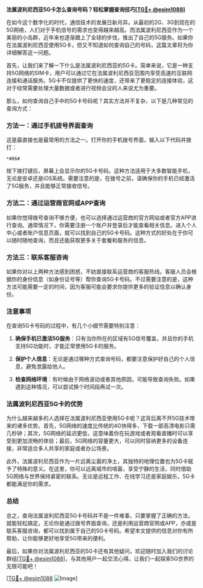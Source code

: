 **法属波利尼西亚5G卡怎么查询号码？轻松掌握查询技巧[[TG💪+ @esim1088](https://t.me/s/esim1088)]**

在如今这个数字化的时代，通信技术的发展日新月异。从最初的2G、3G到现在的5G网络，人们对于手机信号的需求也变得越来越高。而法属波利尼西亚作为一个美丽的小岛群，近年来也逐渐跟上了全球的步伐，推出了自己的5G服务。如果你在法属波利尼西亚使用5G卡，但又不知道如何查询自己的号码，这篇文章将为你详细解答这一问题。

首先，让我们来了解一下什么是法属波利尼西亚的5G卡。简单来说，它是一种支持5G网络的SIM卡，用户可以通过它在法属波利尼西亚范围内享受高速的互联网连接和通话服务。5G卡不仅提供了更快的速度，还带来了更稳定的连接体验，这对于经常需要处理大量数据或者进行视频会议的人来说尤为重要。

那么，如何查询自己手中的5G卡号码呢？其实方法并不复杂，以下是几种常见的查询方式：

### 方法一：通过手机拨号界面查询

这是最直接也是最常用的方法之一。打开你的手机拨号界面，输入以下代码并拨打：

```
*#06#
```

按下拨打键后，屏幕上会显示你的5G卡号码。这种方法适用于大多数智能手机，无论是安卓还是iOS系统。需要注意的是，在拨号之前，请确保你的手机已经激活了5G服务，并且能够正常接收信号。

### 方法二：通过运营商官网或APP查询

如果你觉得拨号查询不够方便，也可以选择通过运营商的官方网站或者官方APP进行查询。通常情况下，你需要注册一个账户并登录后才能查看相关信息。进入个人中心或者账户信息页面，就可以找到自己的5G卡号码。这种方式的好处在于你可以随时随地查询，而且还能获取更多关于套餐和服务的信息。

### 方法三：联系客服咨询

如果你对以上两种方法感到困惑，不妨直接联系运营商的客服热线。客服人员会根据你的身份信息（如身份证号等）帮你查询5G卡号码。不过需要注意的是，这种方法可能需要一定的时间，因为客服可能会要求你提供更多的验证信息以确认身份。

### 注意事项

在查询5G卡号码的过程中，有几个小细节需要特别注意：

1. **确保手机已激活5G服务**：只有当你所在的区域有5G信号覆盖，并且你的手机支持5G功能时，才能正常使用5G卡的服务。
   
2. **保护个人信息**：无论是通过哪种方式查询号码，都要注意保护好自己的个人信息，避免泄露给他人。

3. **检查网络环境**：有时候由于网络波动或者其他原因，可能导致查询失败。如果遇到这种情况，可以尝试换个时间段再试一次。

### 法属波利尼西亚5G卡的优势

为什么越来越多的人选择在法属波利尼西亚使用5G卡呢？这背后离不开5G技术带来的诸多优势。首先，5G网络的速度比传统的4G快得多，下载一部高清电影只需几秒钟；其次，5G网络的延迟更低，这意味着你在玩游戏或者观看直播时可以享受到更加流畅的体验；最后，5G网络的容量更大，可以同时容纳更多的设备连接，非常适合多人共享的家庭或者办公场景。

此外，法属波利尼西亚作为一片远离尘嚣的净土，其独特的地理位置也为5G卡赋予了特殊的意义。在这里，你可以远离城市的喧嚣，享受宁静的生活，同时借助5G网络与世界保持紧密的联系。无论是远程工作、在线学习还是家庭娱乐，5G卡都能满足你的需求。

### 总结

总之，查询法属波利尼西亚5G卡号码并不是一件难事，只要掌握了正确的方法，就能轻松搞定。无论你是通过拨号界面查询，还是利用运营商官网或APP，亦或是联系客服咨询，都可以找到属于自己的5G卡号码。希望本文提供的信息对你有所帮助，让你能够更好地享受5G带来的便利。

最后，如果你对法属波利尼西亚的5G卡还有其他疑问，欢迎随时加入我们的讨论群组[[TG💪+ @esim1088](https://t.me/s/esim1088)]，与其他用户一起交流心得。让我们一起探索5G世界的无限可能吧！

[[TG💪+ @esim1088](https://t.me/s/esim1088) ![Image](https://i.postimg.cc/4NQfJmqS/Snipaste-2025-05-13-00-14-12.png)]